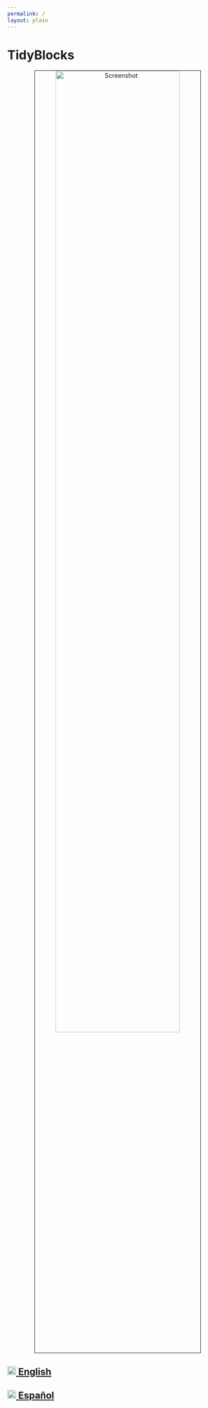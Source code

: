 ```yaml
---
permalink: /
layout: plain
---
```


<h1>TidyBlocks</h1>

<div align="center">
  <img width="75%" border="1" src="{{ '/static/screenshot.png' | relative_url }}" alt="Screenshot" />
</div>

<h2>
  <a href="./en/index.html">
    <img src="{{'/static/flags/united-kingdom.svg' | relative_url}}" height="20em"/> English
  </a>
</h2>

<h2>
  <a href="./es/index.html">
    <img src="{{'/static/flags/spain.svg' | relative_url}}" height="20em"/> Español
  </a>
</h2>
